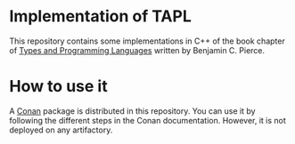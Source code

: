 # Implementation of TAPL

This repository contains some implementations in C++ of the book chapter of
[Types and Programming Languages](https://www.cis.upenn.edu/~bcpierce/tapl/)
written by Benjamin C. Pierce.

# How to use it

A [Conan](https://conan.io/) package is distributed in this repository. You can
use it by following the different steps in the Conan documentation. However, it
is not deployed on any artifactory.